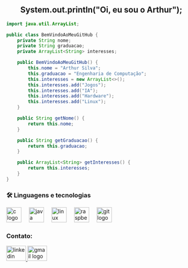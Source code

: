 <h2 align="center">System.out.println("Oi, eu sou o Arthur");</h2>

```java
import java.util.ArrayList;

public class BemVindoAoMeuGitHub {
    private String nome;
    private String graduacao;
    private ArrayList<String> interesses;

    public BemVindoAoMeuGitHub() {
        this.nome = "Arthur Silva";
        this.graduacao = "Engenharia de Computação";
        this.interesses = new ArrayList<>();
        this.interesses.add("Jogos");
        this.interesses.add("IA");
        this.interesses.add("Hardware");
        this.interesses.add("Linux");
    }

    public String getNome() {
        return this.nome;
    }

    public String getGraduacao() {
        return this.graduacao;
    }

    public ArrayList<String> getInteresses() {
        return this.interesses;
    }
}
```
<h3 align="left">🛠 Linguagens e tecnologias</h3>

<div align="left">
  <img src="https://cdn.jsdelivr.net/gh/devicons/devicon/icons/c/c-original.svg" height="40" alt="c logo" />
  <img width="12" />
  <img src="https://cdn.jsdelivr.net/gh/devicons/devicon/icons/java/java-original.svg" height="40" alt="java logo" />
  <img width="12" />
  <img src="https://cdn.jsdelivr.net/gh/devicons/devicon/icons/linux/linux-original.svg" height="40" alt="linux logo" />
  <img width="12" />
  <img src="https://cdn.jsdelivr.net/gh/devicons/devicon/icons/raspberrypi/raspberrypi-original.svg" height="40" alt="raspberrypi logo" />
  <img width="12" />
  <img src="https://cdn.jsdelivr.net/gh/devicons/devicon/icons/git/git-original.svg" height="40" alt="git logo" />
</div>

<h3 align="left">Contato:</h3>
<div align="left">
  <a href="https://www.linkedin.com/in/arthur-de-brito-silva-183a21236/" target="_blank">
    <img src="https://raw.githubusercontent.com/maurodesouza/profile-readme-generator/master/src/assets/icons/social/linkedin/default.svg" width="52" height="40" alt="linkedin logo"  />
  </a>
  <a href="mailto:arthurslv.brito@gmail.com?subject=Olá%20Arthur,%20Venho%20do%20Github"><img src="https://raw.githubusercontent.com/maurodesouza/profile-readme-generator/master/src/assets/icons/social/gmail/default.svg" width="52" height="40" alt="gmail logo"  /></a>&nbsp;&nbsp;&nbsp;&nbsp;
  </a>
</div>
<h3 align="left"></h3>
